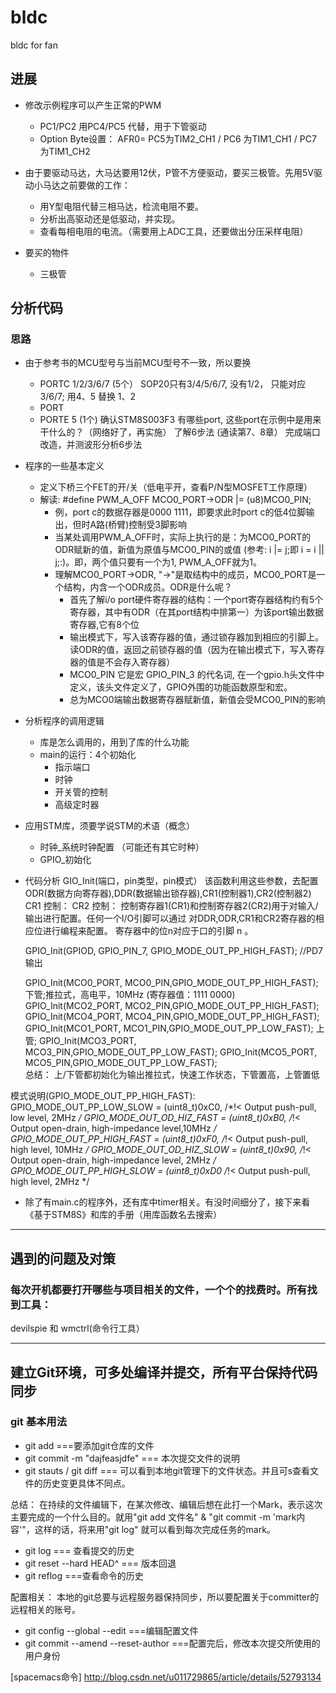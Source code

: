 # bldc
bldc for fan
## 进展
* 修改示例程序可以产生正常的PWM
    - PC1/PC2 用PC4/PC5 代替，用于下管驱动
    - Option Byte设置： AFR0= PC5为TIM2_CH1 / PC6 为TIM1_CH1 / PC7 为TIM1_CH2
* 由于要驱动马达，大马达要用12伏，P管不方便驱动，要买三极管。先用5V驱动小马达之前要做的工作：
    - 用Y型电阻代替三相马达，检流电阻不要。
    - 分析出高驱动还是低驱动，并实现。
    - 查看每相电阻的电流。（需要用上ADC工具，还要做出分压采样电阻）
    
 * 要买的物件
    - 三极管   
## 分析代码
### 思路
* 由于参考书的MCU型号与当前MCU型号不一致，所以要换
    - PORTC 1/2/3/6/7 (5个）  SOP20只有3/4/5/6/7, 没有1/2， 只能对应3/6/7; 用4、5 替换 1、2
    - PORT  
    - PORTE 5 (1个)
    确认STM8S003F3 有哪些port, 这些port在示例中是用来干什么的？（网络好了，再实施）
    了解6步法 (通读第7、8章） 
	完成端口改造，并测波形分析6步法
* 程序的一些基本定义
    - 定义下桥三个FET的开/关（低电平开，查看P/N型MOSFET工作原理）
    - 解读: #define PWM_A_OFF MCO0_PORT->ODR |= (u8)MCO0_PIN;
        - 例，port c的数据存器是0000 1111，即要求此时port c的低4位脚输出，但时A路(桥臂)控制受3脚影响
        - 当某处调用PWM_A_OFF时，实际上执行的是：为MCO0_PORT的ODR赋新的值，新值为原值与MCO0_PIN的或值  (参考: i |= j;即 i = i || j;:)。即，两个值只要有一个为1, PWM_A_OFF就为1。
        - 理解MCO0_PORT->ODR, "->"是取结构中的成员，MCO0_PORT是一个结构，内含一个ODR成员。ODR是什么呢？
            - 首先了解i/o port硬件寄存器的结构：一个port寄存器结构约有5个寄存器，其中有ODR（在其port结构中排第一）为该port输出数据寄存器,它有8个位
            - 输出模式下，写入该寄存器的值，通过锁存器加到相应的引脚上。读ODR的值，返回之前锁存器的值（因为在输出模式下，写入寄存器的值是不会存入寄存器）
            - MCO0_PIN 它是宏 GPIO_PIN_3 的代名词, 在一个gpio.h头文件中定义，该头文件定义了，GPIO外围的功能函数原型和宏。
            - 总为MCO0端输出数据寄存器赋新值，新值会受MCO0_PIN的影响

* 分析程序的调用逻辑
    - 库是怎么调用的，用到了库的什么功能
    - main的运行：4个初始化
        - 指示端口
        - 时钟
        - 开关管的控制
        - 高级定时器

* 应用STM库，须要学说STM的术语（概念）
    - 时钟_系统时钟配置 （可能还有其它时种）
    - GPIO_初始化
  
* 代码分析
GIO_Init(端口，pin类型，pin模式） 
该函数利用这些参数，去配置ODR(数据方向寄存器),DDR(数据输出锁存器),CR1(控制器1),CR2(控制器2) 
CR1 控制：
CR2 控制：
控制寄存器1(CR1)和控制寄存器2(CR2)用于对输入/输出进行配置。任何一个I/O引脚可以通过
对DDR,ODR,CR1和CR2寄存器的相应位进行编程来配置。
寄存器中的位n对应于口的引脚 n 。

 	GPIO_Init(GPIOD, GPIO_PIN_7, GPIO_MODE_OUT_PP_HIGH_FAST); //PD7 输出

	GPIO_Init(MCO0_PORT, MCO0_PIN,GPIO_MODE_OUT_PP_HIGH_FAST); 下管;推拉式，高电平，10MHz (寄存器值：1111 0000)
	GPIO_Init(MCO2_PORT, MCO2_PIN,GPIO_MODE_OUT_PP_HIGH_FAST);
 	GPIO_Init(MCO4_PORT, MCO4_PIN,GPIO_MODE_OUT_PP_HIGH_FAST);
 	GPIO_Init(MCO1_PORT, MCO1_PIN,GPIO_MODE_OUT_PP_LOW_FAST);  上管;
 	GPIO_Init(MCO3_PORT, MCO3_PIN,GPIO_MODE_OUT_PP_LOW_FAST);
 	GPIO_Init(MCO5_PORT, MCO5_PIN,GPIO_MODE_OUT_PP_LOW_FAST);	
总结： 上/下管都初始化为输出推拉式，快速工作状态，下管置高，上管置低

模式说明(GPIO_MODE_OUT_PP_HIGH_FAST):
	GPIO_MODE_OUT_PP_LOW_SLOW  = (uint8_t)0xC0,  /*!< Output push-pull, low level, 2MHz */
	GPIO_MODE_OUT_OD_HIZ_FAST  = (uint8_t)0xB0,  /*!< Output open-drain, high-impedance level,10MHz */
	GPIO_MODE_OUT_PP_HIGH_FAST = (uint8_t)0xF0,  /*!< Output push-pull, high level, 10MHz */
	GPIO_MODE_OUT_OD_HIZ_SLOW  = (uint8_t)0x90,  /*!< Output open-drain, high-impedance level, 2MHz */
	GPIO_MODE_OUT_PP_HIGH_SLOW = (uint8_t)0xD0   /*!< Output push-pull, high level, 2MHz */

* 除了有main.c的程序外，还有库中timer相关。有没时间细分了，接下来看《基于STM8S》和库的手册（用库函数名去搜索）
-------------------------------------------------------------------------------
## 遇到的问题及对策
### 每次开机都要打开哪些与项目相关的文件，一个个的找费时。所有找到工具：
devilspie 和 wmctrl(命令行工具）  

-------------------------------------------------------------------------------
## 建立Git环境，可多处编译并提交，所有平台保持代码同步
### git 基本用法
* git add ===要添加git仓库的文件
* git commit -m "dajfeasjdfe" === 本次提交文件的说明
* git stauts / git diff 	=== 可以看到本地git管理下的文件状态。并且可s查看文件的历史变更具体不同点。

总结： 在持续的文件编辑下，在某次修改、编辑后想在此打一个Mark，表示这次主要完成的一个什么目的。就用"git add 文件名" & "git commit -m 'mark内容'"，这样的话，将来用"git log" 就可以看到每次完成任务的mark。


* git log	=== 查看提交的历史
* git reset --hard HEAD^	=== 版本回退  
* git reflog 	===查看命令的历史

配置相关： 本地的git总要与远程服务器保持同步，所以要配置关于committer的远程相关的账号。

* git config --global --edit	===编辑配置文件
* git commit --amend --reset-author	===配置完后，修改本次提交所使用的用户身份

 [spacemacs命令] http://blog.csdn.net/u011729865/article/details/52793134
